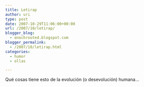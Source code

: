 ```yaml
---
title: Letirap
author: uri
type: post
date: 2007-10-29T11:06:00+00:00
url: /2007/10/letirap/
blogger_blog:
  - enochrooted.blogspot.com
blogger_permalink:
  - /2007/10/letirap.html
categories:
  - humor
  - ollas

---
```

Qué cosas tiene esto de la evolución (o desevolución) humana&#8230;

<p style="text-align: center;">
</p>